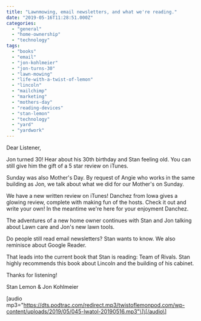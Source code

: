 ```yaml
---
title: "Lawnmowing, email newsletters, and what we're reading."
date: "2019-05-16T11:28:51.000Z"
categories: 
  - "general"
  - "home-ownership"
  - "technology"
tags: 
  - "books"
  - "email"
  - "jon-kohlmeier"
  - "jon-turns-30"
  - "lawn-mowing"
  - "life-with-a-twist-of-lemon"
  - "lincoln"
  - "mailchimp"
  - "marketing"
  - "mothers-day"
  - "reading-devices"
  - "stan-lemon"
  - "technology"
  - "yard"
  - "yardwork"
---
```


Dear Listener,

Jon turned 30! Hear about his 30th birthday and Stan feeling old. You can still give him the gift of a 5 star review on iTunes.

Sunday was also Mother's Day. By request of Angie who works in the same building as Jon, we talk about what we did for our Mother's on Sunday.

We have a new written review on iTunes! Danchez from Iowa gives a glowing review, complete with making fun of the hosts. Check it out and write your own! In the meantime we're here for your enjoyment Danchez.

The adventures of a new home owner continues with Stan and Jon talking about Lawn care and Jon's new lawn tools.

Do people still read email newsletters? Stan wants to know. We also reminisce about Google Reader.

That leads into the current book that Stan is reading: Team of Rivals. Stan highly recommends this book about Lincoln and the building of his cabinet.

Thanks for listening!

Stan Lemon & Jon Kohlmeier

\[audio mp3="https://dts.podtrac.com/redirect.mp3/twistoflemonpod.com/wp-content/uploads/2019/05/045-lwatol-20190516.mp3"\]\[/audio\]
